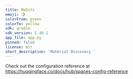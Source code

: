 ```yaml
---
title: MaDiYs
emoji: 🌖
colorFrom: green
colorTo: yellow
sdk: gradio
sdk_version: 5.49.1
app_file: app.py
pinned: false
license: mit
short_description: 'Material Discovery '
---
```


Check out the configuration reference at https://huggingface.co/docs/hub/spaces-config-reference
